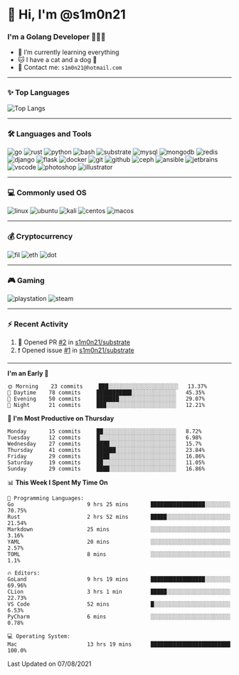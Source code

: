 # 👋 Hi, I'm @s1m0n21

### I'm a Golang Developer 👨🏻‍💻

+ 📖 I’m currently learning everything
+ 🐱 I have a cat and a dog 🐶
+ 📮 Contact me: `s1m0n21@hotmail.com`

---

### ✨ Top Languages

![Top Langs](https://github-readme-stats.vercel.app/api/top-langs/?username=s1m0n21&layout=compact)

---

### 🛠 Languages and Tools

![go](https://img.shields.io/badge/Go-00ADD8?style=for-the-badge&logo=go&logoColor=white&message=myfavorite)
![rust](https://img.shields.io/badge/Rust-black?style=for-the-badge&logo=rust&logoColor=#E57324)
![python](https://img.shields.io/badge/Python-3776AB?style=for-the-badge&logo=python&logoColor=white)
![bash](https://img.shields.io/badge/Bash-4EAA25?style=for-the-badge&logo=gnubash&logoColor=white)
![substrate](https://img.shields.io/badge/Substrate-000000?style=for-the-badge&logo=paritysubstrate&logoColor=white)
![mysql](https://img.shields.io/badge/MySQL-025E85?style=for-the-badge&logo=mysql&logoColor=white)
![mongodb](https://img.shields.io/badge/MongoDB-4EA94B?style=for-the-badge&logo=mongodb&logoColor=white)
![redis](https://img.shields.io/badge/redis-%23DD0031.svg?&style=for-the-badge&logo=redis&logoColor=white)
![django](https://img.shields.io/badge/Django-092E20?style=for-the-badge&logo=django&logoColor=white)
![flask](https://img.shields.io/badge/Flask-000000?style=for-the-badge&logo=flask&logoColor=white)
![docker](https://img.shields.io/badge/Docker-2CA5E0?style=for-the-badge&logo=docker&logoColor=white)
![git](https://img.shields.io/badge/Git-F05032?style=for-the-badge&logo=git&logoColor=white)
![github](https://img.shields.io/badge/github-%23121011.svg?style=for-the-badge&logo=github&logoColor=white)
![ceph](https://img.shields.io/badge/Ceph-FFFFFF?style=for-the-badge&logo=ceph&logoColor=E95A53)
![ansible](https://img.shields.io/badge/Ansible-000000?style=for-the-badge&logo=ansible&logoColor=white)
![jetbrains](https://img.shields.io/badge/JetBrains-FFFFFF?style=for-the-badge&logo=jetbrains&logoColor=black)
![vscode](https://img.shields.io/badge/VSCode-007ACC?style=for-the-badge&logo=VisualStudioCode&logoColor=white)
![photoshop](https://img.shields.io/badge/Adobe%20Photoshop-31A8FF?style=for-the-badge&logo=Adobe%20Photoshop&logoColor=black)
![illustrator](https://img.shields.io/badge/Adobe%20Illustrator-FF9A00?style=for-the-badge&logo=adobe%20illustrator&logoColor=black)

---

### 💻 Commonly used OS

![linux](https://img.shields.io/badge/Linux-FCC624?style=for-the-badge&logo=linux&logoColor=black)
![ubuntu](https://img.shields.io/badge/Ubuntu-E95420?style=for-the-badge&logo=ubuntu&logoColor=white)
![kali](https://img.shields.io/badge/Kali_Linux-557C94?style=for-the-badge&logo=kali-linux&logoColor=white)
![centos](https://img.shields.io/badge/CentOS-262577?style=for-the-badge&logo=CentOS&logoColor=white)
![macos](https://img.shields.io/badge/macos-000000?style=for-the-badge&logo=apple&logoColor=white)

---

### 💰 Cryptocurrency

![fil](https://img.shields.io/badge/Filecoin-00C6CE?style=for-the-badge)
![eth](https://img.shields.io/badge/Ethereum-6285F4?style=for-the-badge&logo=ethereum&logoColor=white)
![dot](https://img.shields.io/badge/Polkadot-E00677?style=for-the-badge)

---

### 🎮 Gaming

![playstation](https://img.shields.io/badge/PlayStation-003791?style=for-the-badge&logo=playstation&logoColor=white)
![steam](https://img.shields.io/badge/Steam-000000?style=for-the-badge&logo=steam&logoColor=white)

---

### ⚡️ Recent Activity
<!--START_SECTION:activity-->
1. 💪 Opened PR [#2](https://github.com/s1m0n21/substrate/pull/2) in [s1m0n21/substrate](https://github.com/s1m0n21/substrate)
2. ❗️ Opened issue [#1](https://github.com/s1m0n21/substrate/issues/1) in [s1m0n21/substrate](https://github.com/s1m0n21/substrate)
<!--END_SECTION:activity-->

---

<!--START_SECTION:waka-->
**I'm an Early 🐤** 

```text
🌞 Morning    23 commits     ███░░░░░░░░░░░░░░░░░░░░░░   13.37% 
🌆 Daytime    78 commits     ███████████░░░░░░░░░░░░░░   45.35% 
🌃 Evening    50 commits     ███████░░░░░░░░░░░░░░░░░░   29.07% 
🌙 Night      21 commits     ███░░░░░░░░░░░░░░░░░░░░░░   12.21%

```
📅 **I'm Most Productive on Thursday** 

```text
Monday       15 commits     ██░░░░░░░░░░░░░░░░░░░░░░░   8.72% 
Tuesday      12 commits     █░░░░░░░░░░░░░░░░░░░░░░░░   6.98% 
Wednesday    27 commits     ████░░░░░░░░░░░░░░░░░░░░░   15.7% 
Thursday     41 commits     ██████░░░░░░░░░░░░░░░░░░░   23.84% 
Friday       29 commits     ████░░░░░░░░░░░░░░░░░░░░░   16.86% 
Saturday     19 commits     ██░░░░░░░░░░░░░░░░░░░░░░░   11.05% 
Sunday       29 commits     ████░░░░░░░░░░░░░░░░░░░░░   16.86%

```


📊 **This Week I Spent My Time On** 

```text
💬 Programming Languages: 
Go                       9 hrs 25 mins       █████████████████░░░░░░░░   70.75% 
Rust                     2 hrs 52 mins       █████░░░░░░░░░░░░░░░░░░░░   21.54% 
Markdown                 25 mins             ░░░░░░░░░░░░░░░░░░░░░░░░░   3.16% 
YAML                     20 mins             ░░░░░░░░░░░░░░░░░░░░░░░░░   2.57% 
TOML                     8 mins              ░░░░░░░░░░░░░░░░░░░░░░░░░   1.1%

🔥 Editors: 
GoLand                   9 hrs 19 mins       █████████████████░░░░░░░░   69.96% 
CLion                    3 hrs 1 min         █████░░░░░░░░░░░░░░░░░░░░   22.73% 
VS Code                  52 mins             █░░░░░░░░░░░░░░░░░░░░░░░░   6.53% 
PyCharm                  6 mins              ░░░░░░░░░░░░░░░░░░░░░░░░░   0.78%

💻 Operating System: 
Mac                      13 hrs 19 mins      █████████████████████████   100.0%

```


 Last Updated on 07/08/2021
<!--END_SECTION:waka-->

<!---
s1m0n21/s1m0n21 is a ✨ special ✨ repository because its `README.md` (this file) appears on your GitHub profile.
You can click the Preview link to take a look at your changes.
--->